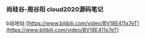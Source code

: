 ### 尚硅谷-周谷阳 cloud2020源码笔记
b站地址:[https://www.bilibili.com/video/BV18E411x7eT](https://www.bilibili.com/video/BV18E411x7eT)
